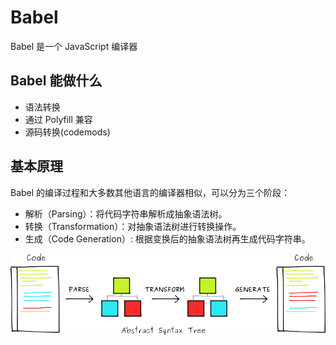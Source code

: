 # Babel

Babel 是一个 JavaScript 编译器

## Babel 能做什么

- 语法转换
- 通过 Polyfill 兼容
- 源码转换(codemods)

## 基本原理

Babel 的编译过程和大多数其他语言的编译器相似，可以分为三个阶段：

- 解析（Parsing）：将代码字符串解析成抽象语法树。
- 转换（Transformation）：对抽象语法树进行转换操作。
- 生成（Code Generation）: 根据变换后的抽象语法树再生成代码字符串。

![step](https://github.com/xiaofengbai/webpack/blob/master/babel/static/core.png)

